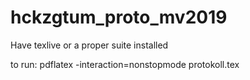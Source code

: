 # hckzgtum_proto_mv2019

Have texlive or a proper suite installed

to run: pdflatex -interaction=nonstopmode protokoll.tex
